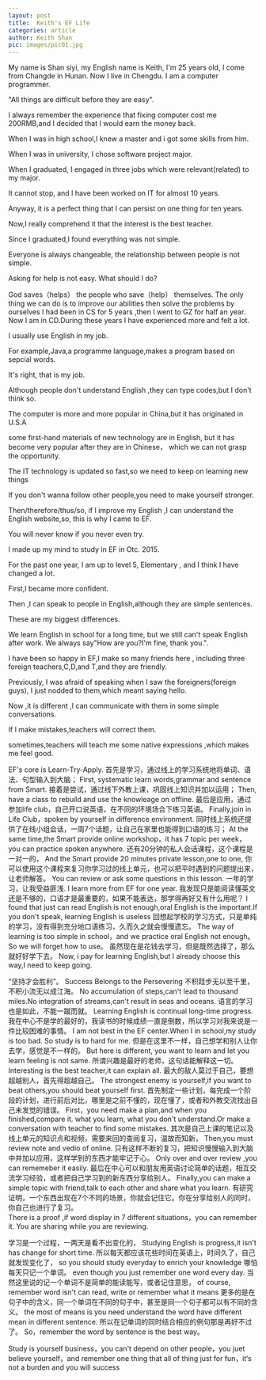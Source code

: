 ```yaml
---
layout: post
title:  Keith's EF Life
categories: article
author: Keith Shan
pic: images/pic01.jpg
---
```


    
    
My name is Shan siyi, my English name is Keith, 
I'm 25 years old, I come from Changde in Hunan. 
Now I live in Chengdu. I am a computer programmer.
<!--more-->

"All things are difficult before they are easy".

I always remember the experience that fixing computer cost me 200RMB,and I decided that I would earn the money back.


When I was in high school,I knew a master and i got some skills from him.

When I was in university, I chose software project major.

When I graduated, I engaged in three jobs which were relevant(related) to my major.

It cannot stop, and I have been worked on IT for almost 10 years.

Anyway, it is a perfect thing that I can persist on one thing for ten years.


Now,I really comprehend it that the interest is the best teacher.

Since I graduated,I found everything was not simple.

Everyone is always changeable, the relationship between people is not simple.

Asking for help is not easy. What should I do?

God saves（helps） the people who save（help） themselves. The only thing we can do is to improve our abilities then solve the problems by ourselves
I had been in CS for 5 years ,then I went to GZ for half an year. Now I am in CD.During these years I have experienced more and felt a lot.

I usually use English in my job.

For example,Java,a programme language,makes a program based on sepcial words.


It's right, that is my job.

Although people don't understand English ,they can type codes,but I don't think so.




The computer is more and more popular in China,but it has originated in U.S.A


some  first-hand materials of new technology are in English, but  it has become very popular after they are in Chinese，
which we can not grasp the opportunity.

The IT technology is updated so fast,so we need to keep on learning new things



If you don't wanna follow other people,you need to make yourself stronger.


Then/therefore/thus/so, if I improve my English ,I can understand the English website,so, this is why I 
came to EF.


You will never know if you never even try.

I made up my mind to study in EF in Otc. 2015.


For the past one year, I am up to level 5, Elementary , and I think I have changed a lot.


First,I became more confident.



Then ,I can speak to people in English,although they are simple sentences.



These are my biggest differences.




We learn English in school for a long time, but we still can't speak English after work.
We always say"How are you?I'm fine, thank you.".


I have been so happy in EF,I make so many friends here , including three foreign teachers,C,D,and T,and they are friendly. 


Previously, I was afraid of speaking when I saw the foreigners(foreign guys), I just nodded to them,which meant saying hello.


Now ,it is different ,I can communicate with them in some simple conversations.

     
If I make mistakes,teachers will correct them.


sometimes,teachers will teach me some native expressions ,which makes me feel good.


EF's core is Learn-Try-Apply.
首先是学习，通过线上的学习系统地将单词、语法、句型输入到大脑；
First, systematic learn words,grammar and sentence from Smart. 
接着是尝试，通过线下外教上课，巩固线上知识并加以运用；
Then, have a class to rebuild and use the knowleage on offline. 
最后是应用，通过参加life club，自己开口说英语，在不同的环境场合下练习英语。
Finally,join in Life Club，spoken by yourself in difference environment.
同时线上系统还提供了在线小组会话，一周7个话题，让自己在家里也能得到口语的练习；
At the same time,the Smart provide online workshop，it has 7 topic per week，you can practice spoken anywhere.
还有20分钟的私人会话课程，这个课程是一对一的，
And the Smart provide 20 minutes private lesson,one to one,
你可以使用这个课程来复习你学习过的线上单元，也可以把平时遇到的问题提出来，让老师解答。
You can review or ask some questions in this lesson.
一年的学习，让我受益匪浅.
I learn more from EF for one year.
我发现只是能阅读懂英文还是不够的，口语才是最重要的，如果不能表达，那学得再好又有什么用呢？
I found that just can read English is not enough,oral English is the important.If you don't speak, learning English is useless
回想起学校的学习方式，只是单纯的学习，没有得到充分地口语练习，久而久之就会慢慢遗忘。
The way of learning is too simple in school，and we practice oral English not enough。So we will forget how to use。 
虽然现在是花钱去学习，但是既然选择了，那么就好好学下去。
Now, i pay for learning English,but I already choose this way,I need to keep going.

“坚持才会胜利”。
Success Belongs to the Persevering
不积跬步无以至千里，不积小流无以成江海。
No accumulation of steps,can't lead to thousand miles.No integration of streams,can't result in seas and oceans.
语言的学习也是如此，不能一蹴而就。
Learning English is continual long-time progress.
我在中心不是学的最好的，我读书的时候成绩一直是倒数，所以学习对我来说是一件比较困难的事情。
I am not best in the EF center.When I in school,my study is too bad. So study is to hard for me.
但是在这里不一样，自己想学和别人让你去学，感觉是不一样的。
But here is different, you want to learn and let you learn feeling is not same.
所谓兴趣是最好的老师，这句话能解释这一切。
Interesting is the best teacher,it can explain all.
最大的敌人莫过于自己，要想超越别人，首先得超越自己。
The strongest enemy is yourself,if you want to beat others,you should beat yourself first.
首先制定一些计划，每完成一个阶段的计划，进行前后对比，哪里是之前不懂的，现在懂了，或者和外教交流找出自己未发觉的错误。
First，you need make a plan,and when you finished,compare it. what you learn, what you don't understand.Or make a conversation with teacher to find some mistakes.
其次是自己上课的笔记以及线上单元的知识点和视频，需要来回的查阅复习，温故而知新，
Then,you must review note and vedio of online.
只有这样不断的复习，把知识慢慢输入到大脑中并加以应用，这样学到的东西才能牢记于心。
Only over and over review ,you can rememeber it easily.
最后在中心可以和朋友用英语讨论简单的话题，相互交流学习经验，或者把自己学习到的新东西分享给别人。
Finally,you can make a simple topic with friend,talk  to each other and share what you learn.
有研究证明，一个东西出现在7个不同的场景，你就会记住它。你在分享给别人的同时，你自己也进行了复习。  
There is a proof ,if word display in 7 different situations，you can remember it. You are sharing while you are reviewing. 
  
学习是一个过程，一两天是看不出变化的，
Studying English is progress,it isn't has change for short time.
所以每天都应该花些时间在英语上，时间久了，自己就发现变化了，
so you should study everyday to enrich your knowledge
哪怕每天只记一个单词。
even though you just remember one word every day.
当然这里说的记一个单词不是简单的能读能写，或者记住意思，
of course, remember word isn't can read, write or remember what it means
更多的是在句子中的含义，同一个单词在不同的句子中，甚至是同一个句子都可以有不同的含义。
the most of means is you need understand the word have different mean in different sentence.
所以在记单词的同时结合相应的例句那是再好不过了。 
So，remember the word by sentence is the best way。   
    
Study is yourself business，you can't depend on other people，you juet believe yourself，and remember one thing that all of thing just for fun，it‘s not a burden
and you will success